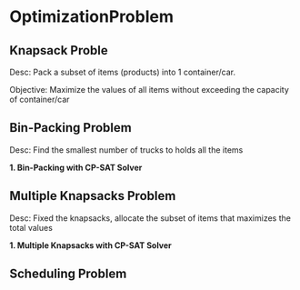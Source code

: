 # OptimizationProblem

## Knapsack Proble
Desc: Pack a subset of items (products) into 1 container/car. 

Objective: Maximize the values of all items without exceeding the capacity of container/car

## Bin-Packing Problem
Desc: Find the smallest number of trucks to holds all the items 

**1. Bin-Packing with CP-SAT Solver**

## Multiple Knapsacks Problem
Desc: Fixed the knapsacks, allocate the subset of items that maximizes the total values

**1. Multiple Knapsacks with CP-SAT Solver**

## Scheduling Problem




